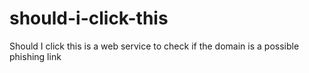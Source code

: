 # should-i-click-this
Should I click this is a web service to check if the domain is a possible phishing link
